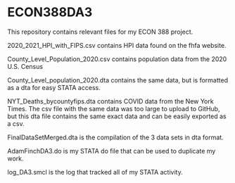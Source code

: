 # ECON388DA3

This repository contains relevant files for my ECON 388 project. 

2020_2021_HPI_with_FIPS.csv contains HPI data found on the fhfa website.


County_Level_Population_2020.csv contains population data from the 2020 U.S. Census


County_Level_population_2020.dta contains the same data, but is formatted as a dta for easy STATA access. 


NYT_Deaths_bycountyfips.dta contains COVID data from the New York Times. The csv file with the same data was too large to upload to GitHub, but this dta file contains the same exact data and can be easily exported as a csv. 


FinalDataSetMerged.dta is the compilation of the 3 data sets in dta format. 


AdamFinchDA3.do is my STATA do file that can be used to duplicate my work. 


log_DA3.smcl is the log that tracked all of my STATA activity. 
